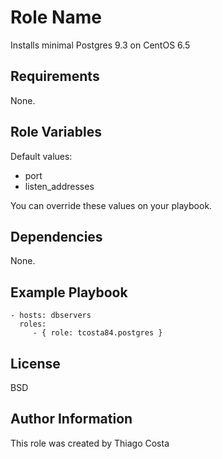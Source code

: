 Role Name
=========

Installs minimal Postgres 9.3 on CentOS 6.5

Requirements
------------

None.

Role Variables
--------------

Default values:

* port
* listen_addresses

You can override these values on your playbook.

Dependencies
------------

None.

Example Playbook
----------------

    - hosts: dbservers
      roles:
         - { role: tcosta84.postgres }

License
-------

BSD

Author Information
------------------

This role was created by Thiago Costa

